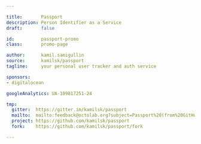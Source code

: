 ```yaml
---

title:       Passport
description: Person Identifier as a Service
draft:       false

id:          passport-promo
class:       promo-page

author:      kamil.samigullin
source:      kamilsk/passport
tagline:     your personal user tracker and auth service

sponsors:
- digitalocean

googleAnalytics: UA-109817251-24

tmp:
  gitter:  https://gitter.im/kamilsk/passport
  mailto:  mailto:feedback@octolab.org?subject=Passport%20(from%20GitHub%20page)
  project: https://github.com/kamilsk/passport
  fork:    https://github.com/kamilsk/passport/fork

---
```

